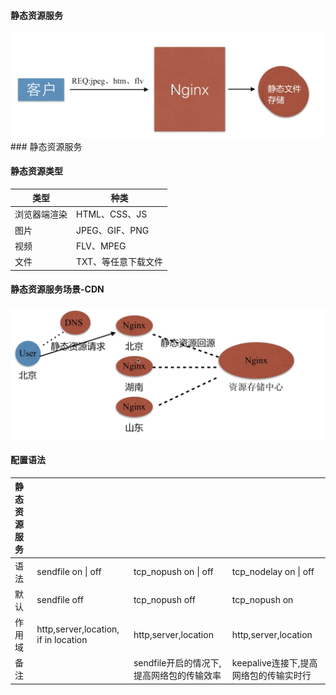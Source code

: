 #### 静态资源服务
![](/assets/static_resources_web_server.png)### 静态资源服务

#### 静态资源类型
| 类型 | 种类 |
| ---  | --- |
| 浏览器端渲染 | HTML、CSS、JS |
| 图片 | JPEG、GIF、PNG |
| 视频 | FLV、MPEG |
| 文件 | TXT、等任意下载文件 |
#### 静态资源服务场景-CDN
![](/assets/static_resources_web_server_cdn.png)

#### 配置语法
| 静态资源服务 |   |   |  |
| :-------- | :---- | :---- | :---- | 
| 语法   | sendfile on \| off | tcp_nopush  on \| off | tcp_nodelay on \| off | 
| 默认   | sendfile off | tcp_nopush off | tcp_nopush on | 
| 作用域 | http,server,location, if in location | http,server,location |  http,server,location |
| 备注 |  | sendfile开启的情况下,提高网络包的传输效率 | keepalive连接下,提高网络包的传输实时行 | |